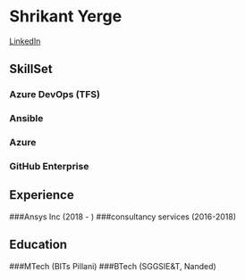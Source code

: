 # Shrikant Yerge
[LinkedIn](https://www.linkedin.com/in/syerge/)

## SkillSet

### Azure DevOps (TFS)
### Ansible
### Azure 
### GitHub Enterprise

## Experience 

###Ansys Inc (2018 - )
###consultancy services (2016-2018)

## Education
###MTech (BITs Pillani)
###BTech (SGGSIE&T, Nanded)



